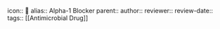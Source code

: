 icon:: 💊
alias:: Alpha-1 Blocker
parent::
author::
reviewer::
review-date::
tags:: [[Antimicrobial Drug]]
